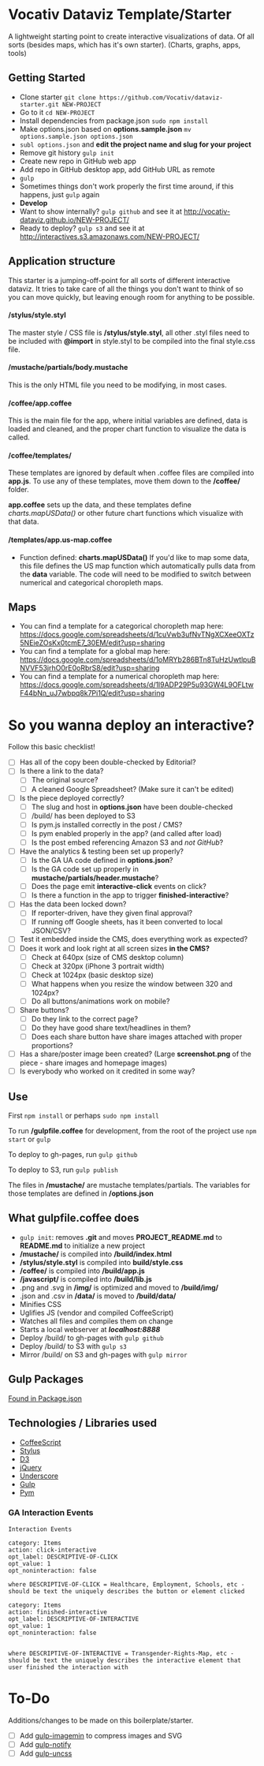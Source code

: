 # Vocativ Dataviz Template/Starter

A lightweight starting point to create interactive visualizations of data. Of all sorts (besides maps, which has it's own starter). (Charts, graphs, apps, tools)

## Getting Started
+ Clone starter `git clone https://github.com/Vocativ/dataviz-starter.git NEW-PROJECT`
+ Go to it `cd NEW-PROJECT`
+ Install dependencies from package.json `sudo npm install`
+ Make options.json based on **options.sample.json** `mv options.sample.json options.json`
+ `subl options.json` and **edit the project name and slug for your project**
+ Remove git history `gulp init`
+ Create new repo in GitHub web app
+ Add repo in GitHub desktop app, add GitHub URL as remote
+ `gulp`
+ Sometimes things don't work properly the first time around, if this happens, just `gulp` again
+ **Develop**
+ Want to show internally? `gulp github` and see it at <http://vocativ-dataviz.github.io/NEW-PROJECT/>
+ Ready to deploy? `gulp s3` and see it at <http://interactives.s3.amazonaws.com/NEW-PROJECT/>

## Application structure
This starter is a jumping-off-point for all sorts of different interactive dataviz. It tries to take care of all the things you don't want to think of so you can move quickly, but leaving enough room for anything to be possible.

#### /stylus/style.styl
The master style / CSS file is **/stylus/style.styl**, all other .styl files need to be included with **@import** in style.styl to be compiled into the final style.css file.

#### /mustache/partials/body.mustache
This is the only HTML file you need to be modifying, in most cases.

#### /coffee/app.coffee
This is the main file for the app, where initial variables are defined, data is loaded and cleaned, and the proper chart function to visualize the data is called. 

#### /coffee/templates/
These templates are ignored by default when .coffee files are compiled into **app.js**. To use any of these templates, move them down to the **/coffee/** folder. 

**app.coffee** sets up the data, and these templates define *charts.mapUSData()* or other future chart functions which visualize with that data.

#### /templates/app.us-map.coffee
+ Function defined: **charts.mapUSData()**
If you'd like to map some data, this file defines the US map function which automatically pulls data from the **data** variable. The code will need to be modified to switch between numerical and categorical choropleth maps.

## Maps
+ You can find a template for a categorical choropleth map here: <https://docs.google.com/spreadsheets/d/1cuVwb3ufNvTNgXCXeeOXTz5NEieZOsKx0tcmE7_30EM/edit?usp=sharing>
+ You can find a template for a global map here: <https://docs.google.com/spreadsheets/d/1oMRYb286BTn8TuHzUwtlpuBNVVF53jrhO0rE0oRbrS8/edit?usp=sharing>
+ You can find a template for a numerical choropleth map here: <https://docs.google.com/spreadsheets/d/1l9ADP29P5u93GW4L9OFLtwF44bNn_uJ7wbpq8k7Pi1Q/edit?usp=sharing>

# So you wanna deploy an interactive?
Follow this basic checklist!

- [ ] Has all of the copy been double-checked by Editorial?
- [ ] Is there a link to the data?
    - [ ] The original source?
    - [ ] A cleaned Google Spreadsheet? (Make sure it can't be edited)
- [ ] Is the piece deployed correctly?
    - [ ] The slug and host in **options.json** have been double-checked
    - [ ] /build/ has been deployed to S3
    - [ ] Is pym.js installed correctly in the post / CMS?
    - [ ] Is pym enabled properly in the app? (and called after load)
    - [ ] Is the post embed referencing Amazon S3 and *not GitHub*?
- [ ] Have the analytics & testing been set up properly?
    - [ ] Is the GA UA code defined in **options.json**?
    - [ ] Is the GA code set up properly in **mustache/partials/header.mustache**?
    - [ ] Does the page emit **interactive-click** events on click?
    - [ ] Is there a function in the app to trigger **finished-interactive**?
- [ ] Has the data been locked down?
    - [ ] If reporter-driven, have they given final approval?
    - [ ] If running off Google sheets, has it been converted to local JSON/CSV?
- [ ] Test it embedded inside the CMS, does everything work as expected?
- [ ] Does it work and look right at all screen sizes **in the CMS?**
    - [ ] Check at 640px (size of CMS desktop column)
    - [ ] Check at 320px (iPhone 3 portrait width)
    - [ ] Check at 1024px (basic desktop size)
    - [ ] What happens when you resize the window between 320 and 1024px?
    - [ ] Do all buttons/animations work on mobile?
- [ ] Share buttons?
    - [ ] Do they link to the correct page?
    - [ ] Do they have good share text/headlines in them?
    - [ ] Does each share button have share images attached with proper proportions?
- [ ] Has a share/poster image been created? (Large **screenshot.png** of the piece - share images and homepage images)
- [ ] Is everybody who worked on it credited in some way?

## Use
First `npm install` or perhaps `sudo npm install`

To run **/gulpfile.coffee** for development, from the root of the project use `npm start` or `gulp`

To deploy to gh-pages, run `gulp github`

To deploy to S3, run `gulp publish`

The files in **/mustache/** are mustache templates/partials. The variables for those templates are defined in **/options.json**


## What gulpfile.coffee does
+ `gulp init`: removes **.git** and moves **PROJECT_README.md** to **README.md** to initialize a new project
+ **/mustache/** is compiled into **/build/index.html**
+ **/stylus/style.styl** is compiled into **build/style.css**
+ **/coffee/** is compiled into **/build/app.js**
+ **/javascript/** is compiled into **/build/lib.js**
+ .png and .svg in **/img/** is optimized and moved to **/build/img/**
+ .json and .csv in **/data/** is moved to **/build/data/**
+ Minifies CSS
+ Uglifies JS (vendor and compiled CoffeeScript)
+ Watches all files and compiles them on change
+ Starts a local webserver at ___localhost:8888___
+ Deploy /build/ to gh-pages with `gulp github`
+ Deploy /build/ to S3 with `gulp s3`
+ Mirror /build/ on S3 and gh-pages with `gulp mirror`

## Gulp Packages
[Found in Package.json](https://github.com/vocativ-dataviz/starter/blob/master/package.json)

## Technologies / Libraries used
+ [CoffeeScript](http://coffeescript.org/)
+ [Stylus](http://learnboost.github.io/stylus/)
+ [D3](http://d3js.org/)
+ [jQuery](http://jquery.com/)
+ [Underscore](http://underscorejs.org/)
+ [Gulp](http://gulpjs.com/)
+ [Pym](http://blog.apps.npr.org/pym.js/)

### GA Interaction Events
```
Interaction Events

category: Items
action: click-interactive
opt_label: DESCRIPTIVE-OF-CLICK
opt_value: 1
opt_noninteraction: false

where DESCRIPTIVE-OF-CLICK = Healthcare, Employment, Schools, etc - should be text the uniquely describes the button or element clicked

category: Items
action: finished-interactive
opt_label: DESCRIPTIVE-OF-INTERACTIVE
opt_value: 1
opt_noninteraction: false


where DESCRIPTIVE-OF-INTERACTIVE = Transgender-Rights-Map, etc - should be text the uniquely describes the interactive element that user finished the interaction with
```

# To-Do
Additions/changes to be made on this boilerplate/starter.
- [ ] Add [gulp-imagemin](https://github.com/sindresorhus/gulp-imagemin) to compress images and SVG
- [ ] Add [gulp-notify](https://github.com/mikaelbr/gulp-notify)
- [ ] Add [gulp-uncss](https://www.npmjs.com/package/gulp-uncss)